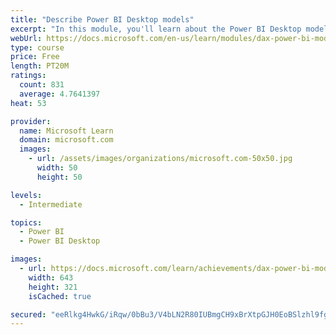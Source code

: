 ```yaml
---
title: "Describe Power BI Desktop models"
excerpt: "In this module, you'll learn about the Power BI Desktop model structure, star schema design basics, analytics queries, and report visual configuration. This module provides a strong foundation on which you can learn to optimize model designs and add model calculations."
webUrl: https://docs.microsoft.com/en-us/learn/modules/dax-power-bi-models/
type: course
price: Free
length: PT20M
ratings:
  count: 831
  average: 4.7641397
heat: 53

provider:
  name: Microsoft Learn
  domain: microsoft.com
  images:
    - url: /assets/images/organizations/microsoft.com-50x50.jpg
      width: 50
      height: 50

levels:
  - Intermediate

topics:
  - Power BI
  - Power BI Desktop

images:
  - url: https://docs.microsoft.com/learn/achievements/dax-power-bi-models-social.png
    width: 643
    height: 321
    isCached: true

secured: "eeRlkg4HwkG/iRqw/0bBu3/V4bLN2R80IUBmgCH9xBrXtpGJH0EoBSlzhl9fg5Ip/74vgp9wo/XjKwEyoyxS/6nxYkA33CoZkmivnvrUkOwEbvXBTFmvcqNiwF1VYqolY5+/rv12OzeWELK+bugJFoOqN1ngbo+ax7V74gwenNXPqKaPY5BJ9R3OELaOkEmvdW/GBT9Z3oBnahjVDjFpGkQjIEvcDYfxcbOauGx3+73TruH9tYNUkLGMyJTXuMtuKXwrbOw8L8DsAJ3X19B6vEKiRxKWFeN2M4LJ0S5twXu3ci7tYBZLPauBv3+NHPv/996k8hMi2gwlfpI47cVFufrphgHrGjSR0NuRqKlCLO7Hmox6uXT+ANWpHfqlxd9n0EQNgdGT9ExM5gzyTqbUp/bS03aOhnAFLjuJNaSvZig=;6+qcmb++GiW+IzDuZDTf7w=="
---
```


